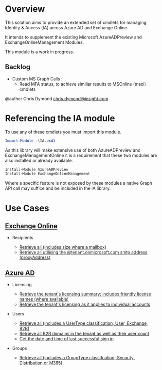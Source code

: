 # Overview

This solution aims to provide an extended set of cmdlets for managing Identity & Access (IA) across Azure AD and Exchange Online.

It intends to supplement the existing Microsoft AzureADPreview and ExchangeOnlineManagement Modules.

This module is a work in progress.

## Backlog

- Custom MS Graph Calls :
  - Read MFA status, to achieve similiar results to MSOnline (msol) cmdlets

@author Chris Dymond chris.dymond@insight.com

# Referencing the IA module

To use any of these cmdlets you must import this module.

```powershell
Import-Module .\IA.psd1
```

As this library will make extensive use of both AzureADPreview and ExchangeManagementOnline it is a requirement that these two modules are also installed or already available.

```powershell
Install-Module AzureADPreview
Install-Module ExchangeOnlineManagement
```

Where a specific feature is not exposed by these modules a native Graph API call may suffice and be included in the IA library.

# Use Cases

## [Exchange Online](EXO/README.md)

- Recipients

  - [Retrieve all (includes size where a mailbox)](/EXO/README.md#Get-IAEXORecipientsAsDictionary)
  - [Retrieve all utilising the @tenant.onmicrosoft.com smtp address (proxyAddress)](/EXO/README.md#Get-IAEXORecipientsOnMicrosoftAsList)

## [Azure AD](AzureAD/README.md)

- Licensing

  - [Retrieve the tenant's licensing summary; includes friendly license names (where available)](/AzureAD/README.md#Get-IAAzureADLicensesAsList)
  - [Retrieve the tenant's licensing as it applies to individual accounts](/AzureAD/README.md#Get-IAAzureADLicensesWithUsersAsList)

- Users

  - [Retrieve all (includes a UserType classification; User, Exchange, B2B)](/AzureAD/README.md#Get-IAAzureADUsersAsList)
  - [Retrieve all B2B domains in the tenant as well as their user count](/AzureAD/README.md#Get-IAAzureADGuestUserDomainsAsDictionary)
  - [Get the date and time of last successful sign in](/AzureAD/README.md#Get-IAAzureADUserLastSignInAsDateTime)

- Groups
  - [Retrieve all (includes a GroupType classifcation; Security, Distribution or M365)](/AzureAD/README.md#Get-IAAzureADGroupsAsList)
